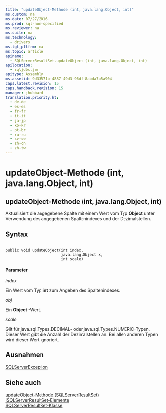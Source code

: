 ```yaml
---
title: "updateObject-Methode (int, java.lang.Object, int)"
ms.custom: na
ms.date: 07/27/2016
ms.prod: sql-non-specified
ms.reviewer: na
ms.suite: na
ms.technology: 
  - drivers
ms.tgt_pltfrm: na
ms.topic: article
apiname: 
  - SQLServerResultSet.updateObject (int, java.lang.Object, int)
apilocation: 
  - sqljdbc.jar
apitype: Assembly
ms.assetid: 9d33571b-4887-49d3-96df-8abda7b5a904
caps.latest.revision: 15
caps.handback.revision: 15
manager: jhubbard
translation.priority.ht: 
  - de-de
  - es-es
  - fr-fr
  - it-it
  - ja-jp
  - ko-kr
  - pt-br
  - ru-ru
  - sv-se
  - zh-cn
  - zh-tw
---
```

# updateObject-Methode (int, java.lang.Object, int)
    
## updateObject\-Methode \(int, java.lang.Object, int\)  
 Aktualisiert die angegebene Spalte mit einem Wert vom Typ **Object** unter Verwendung des angegebenen Spaltenindexes und der Dezimalstellen.  
  
## Syntax  
  
```  
  
public void updateObject(int index,  
                         java.lang.Object x,  
                         int scale)  
```  
  
#### Parameter  
 *index*  
  
 Ein Wert vom Typ **int** zum Angeben des Spaltenindexes.  
  
 *obj*  
  
 Ein **Object** \-Wert.  
  
 *scale*  
  
 Gilt für java.sql.Types.DECIMAL\- oder java.sql.Types.NUMERIC\-Typen. Dieser Wert gibt die Anzahl der Dezimalstellen an. Bei allen anderen Typen wird dieser Wert ignoriert.  
  
## Ausnahmen  
 [SQLServerException](../content/SQLServerException-Class.md)  
  
## Siehe auch  
 [updateObject-Methode &#40;SQLServerResultSet&#41;](../content/updateObject-Method--SQLServerResultSet-.md)   
 [ISQLServerResultSet-Elemente](../content/SQLServerResultSet-Members.md)   
 [SQLServerResultSet-Klasse](../content/SQLServerResultSet-Class.md)  
  
  